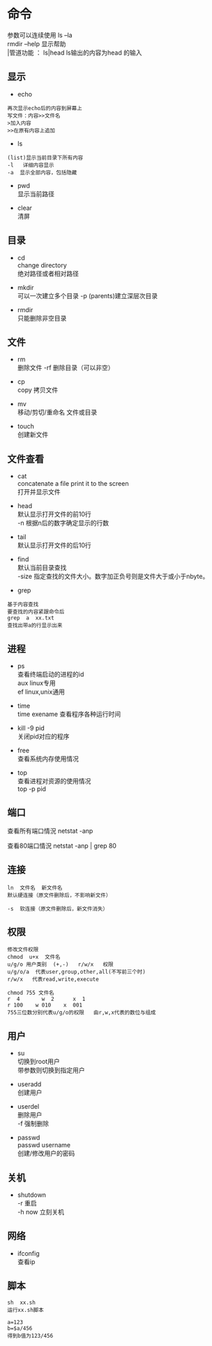 # 命令

参数可以连续使用  ls –la  
rmdir –help  显示帮助  
|管道功能  ：  ls|head     ls输出的内容为head 的输入  

## 显示

+ echo

```
再次显示echo后的内容到屏幕上
写文件：内容>>文件名
>加入内容
>>在原有内容上追加
```

+ ls  

```
(list)显示当前目录下所有内容  
-l   详细内容显示  
-a  显示全部内容，包括隐藏
```

+ pwd  
显示当前路径

+ clear  
清屏

## 目录

+ cd  
change directory  
绝对路径或者相对路径  

+ mkdir  
可以一次建立多个目录
-p   (parents)建立深层次目录

+ rmdir  
只能删除非空目录

## 文件

+ rm  
删除文件
-rf 删除目录（可以非空）

+ cp  
copy  拷贝文件

+ mv  
移动/剪切/重命名 文件或目录  

+ touch  
创建新文件

## 文件查看

+ cat  
concatenate a file print it to the screen  
打开并显示文件

+ head  
默认显示打开文件的前10行  
-n  根据n后的数字确定显示的行数

+ tail  
默认显示打开文件的后10行

+ find  
默认当前目录查找  
-size   指定查找的文件大小。数字加正负号则是文件大于或小于nbyte。

+ grep  

```
基于内容查找
要查找的内容紧跟命令后
grep  a  xx.txt  
查找出带a的行显示出来
```

## 进程

+ ps  
查看终端启动的进程的id  
aux   linux专用  
ef    linux,unix通用  

+ time  
time  exename
查看程序各种运行时间

+ kill -9 pid  
关闭pid对应的程序

+ free  
查看系统内存使用情况

+ top  
查看进程对资源的使用情况  
top -p pid

## 端口

查看所有端口情況
netstat  -anp

查看80端口情況
netstat  -anp  | grep 80

## 连接

```
ln  文件名  新文件名
默认硬连接（原文件删除后，不影响新文件）

-s  软连接（原文件删除后，新文件消失）
```

## 权限

```
修改文件权限
chmod  u+x  文件名
u/g/o 用户类别  (+,-)   r/w/x   权限
u/g/o/a  代表user,group,other,all(不写前三个时)
r/w/x   代表read,write,execute

chmod 755 文件名
r  4       w  2      x  1
r 100    w 010    x  001
755三位数分别代表u/g/o的权限   由r,w,x代表的数位与组成

```

## 用户

+ su  
切换到root用户  
带参数则切换到指定用户  

+ useradd  
创建用户

+ userdel  
删除用户  
-f 强制删除

+ passwd  
passwd  username  
创建/修改用户的密码

## 关机

+ shutdown  
-r   重启  
-h  now  立刻关机

## 网络

+ ifconfig  
查看ip


## 脚本

```
sh  xx.sh
运行xx.sh脚本

a=123
b=$a/456
得到b值为123/456
```
